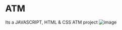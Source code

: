 # ATM
Its a JAVASCRIPT, HTML &amp; CSS  ATM project
![image](https://github.com/mkenyah/ATM/assets/127150104/922aa3d9-3ba9-4787-9383-19ac78f89445)


